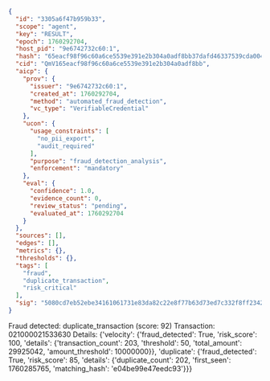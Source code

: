 ```json
{
  "id": "3305a6f47b959b33",
  "scope": "agent",
  "key": "RESULT",
  "epoch": 1760292704,
  "host_pid": "9e6742732c60:1",
  "hash": "65eacf98f96c60a6ce5539e391e2b304a0adf8bb37dafd46337539cda0041c37",
  "cid": "QmV165eacf98f96c60a6ce5539e391e2b304a0adf8bb",
  "aicp": {
    "prov": {
      "issuer": "9e6742732c60:1",
      "created_at": 1760292704,
      "method": "automated_fraud_detection",
      "vc_type": "VerifiableCredential"
    },
    "ucon": {
      "usage_constraints": [
        "no_pii_export",
        "audit_required"
      ],
      "purpose": "fraud_detection_analysis",
      "enforcement": "mandatory"
    },
    "eval": {
      "confidence": 1.0,
      "evidence_count": 0,
      "review_status": "pending",
      "evaluated_at": 1760292704
    }
  },
  "sources": [],
  "edges": [],
  "metrics": {},
  "thresholds": {},
  "tags": [
    "fraud",
    "duplicate_transaction",
    "risk_critical"
  ],
  "sig": "5080cd7eb52ebe34161061731e83da82c22e8f77b63d73ed7c332f8ff23429fa"
}
```

Fraud detected: duplicate_transaction (score: 92)
Transaction: 021000021533630
Details: {'velocity': {'fraud_detected': True, 'risk_score': 100, 'details': {'transaction_count': 203, 'threshold': 50, 'total_amount': 29925042, 'amount_threshold': 10000000}}, 'duplicate': {'fraud_detected': True, 'risk_score': 85, 'details': {'duplicate_count': 202, 'first_seen': 1760285765, 'matching_hash': 'e04be99e47eedc93'}}}
